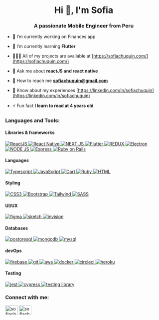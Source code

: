 <h1 align="center">Hi 👋, I'm Sofia</h1>
<h3 align="center">A passionate Mobile Engineer from Peru</h3>

- 🔭 I’m currently working on Finances app

- 🌱 I’m currently learning **Flutter**

- 👩🏻‍💻 All of my projects are available at [https://sofiachuquin.com/](https://sofiachuquin.com/)

- 💬 Ask me about **reactJS and react native**

- 📩 How to reach me **sofiachuquin@gmail.com**

- 📱 Know about my experiences [https://linkedin.com/in/sofiachuquin](https://linkedin.com/in/sofiachuquin)

- ⚡ Fun fact **I learn to read at 4 years old**

<h3 align="left">Languages and Tools:</h3>

<h4>Libraries & frameworks</h4>
<a href="https://reactjs.org/" target="_blank" rel="noreferrer"> <img alt="ReactJS" src="https://img.shields.io/badge/REACTJS-252525?style=for-the-badge&logo=react&labelColor=252525"> </a> 
<a href="https://reactnative.dev/" target="_blank" rel="noreferrer"> <img alt="React Native" src="https://img.shields.io/badge/REACT_NATIVE-61DBFB?style=for-the-badge&logo=react&labelColor=61DBFB&logoColor=252525"> </a> 
<a href="https://nextjs.org/" target="_blank" rel="noreferrer"> <img alt="NEXT JS" src="https://img.shields.io/badge/NEXTJS-252525?style=for-the-badge&logo=next.js&labelColor=252525"> </a>
<a href="https://flutter.dev" target="_blank" rel="noreferrer"> <img alt="Flutter" src="https://img.shields.io/badge/FLUTTER-1fbcfd?style=for-the-badge&logo=flutter&labelColor=1fbcfd"> </a> 
<a href="https://redux.js.org/" target="_blank" rel="noreferrer"> <img alt="REDUX" src="https://img.shields.io/badge/REDUX-744abc?style=for-the-badge&logo=redux&labelColor=744abc"> </a>
<a href="https://www.electronjs.org" target="_blank" rel="noreferrer"> <img alt="Electron" src="https://img.shields.io/badge/ELECTRON-028399?style=for-the-badge&logo=electron&logoColor=white&labelColor=028399"> </a>
<a href="https://nodejs.org" target="_blank" rel="noreferrer"> <img alt="NODE JS" src="https://img.shields.io/badge/NODEJS-44883e?style=for-the-badge&logo=node.js&logoColor=white&labelColor=44883e"> </a>
<a href="https://expressjs.com" target="_blank" rel="noreferrer"> <img alt="Express" src="https://img.shields.io/badge/EXPRESS.JS-252525?style=for-the-badge&logo=express&labelColor=252525"> </a>
<a href="https://rubyonrails.org" target="_blank" rel="noreferrer"> <img alt="Ruby on Rails" src="https://img.shields.io/badge/RUBY_ON_RAILS-CC0000?style=for-the-badge&logo=ruby-on-rails&logoColor=white&labelColor=CC0000"> </a>
     
<h4>Languages</h4>
<a href="https://www.typescriptlang.org/" target="_blank" rel="noreferrer"> <img alt="Typescript" src="https://img.shields.io/badge/Typescript-007ACC?style=for-the-badge&logo=typescript&labelColor=007ACC&logoColor=white"> </a>
 <a href="https://developer.mozilla.org/en-US/docs/Web/JavaScript" target="_blank" rel="noreferrer"> <img alt="JavaScript" src="https://img.shields.io/badge/JavaScript-171717?style=for-the-badge&logo=javascript&labelColor=171717"> </a> 
<a href="https://dart.dev" target="_blank" rel="noreferrer"> <img alt="Dart" src="https://img.shields.io/badge/DART-01579b?style=for-the-badge&logo=dart&labelColor=01579b"> </a> 
<a href="https://www.ruby-lang.org/en/" target="_blank" rel="noreferrer"> <img alt="Ruby" src="https://img.shields.io/badge/Ruby-9b111e?style=for-the-badge&logo=ruby&labelColor=9b111e"> </a>
<a href="https://www.w3.org/html/" target="_blank" rel="noreferrer"><img alt="HTML" src="https://img.shields.io/badge/HTML5-FF5733?style=for-the-badge&logo=html5&labelColor=FF5733&logoColor=white">
 </a>

<h4>Styling</h4>
 <a href="https://www.w3schools.com/css/" target="_blank" rel="noreferrer"> <img alt="CSS3" src="https://img.shields.io/badge/CSS3-1776bb?style=for-the-badge&logo=css3&logoColor=white&labelColor=1776bb"> </a> 
<a href="https://getbootstrap.com" target="_blank" rel="noreferrer"> <img alt="Bootstrap" src="https://img.shields.io/badge/BOOTSTRAP-563D7C?style=for-the-badge&logo=bootstrap&logoColor=white&labelColor=563D7C"> </a>
<a href="https://tailwindcss.com/" target="_blank" rel="noreferrer"> <img alt="Tailwind" src="https://img.shields.io/badge/TAILWIND-38B2AC?style=for-the-badge&logo=tailwind-css&logoColor=white&labelColor=38B2AC"> </a> 
<a href="https://sass-lang.com" target="_blank" rel="noreferrer"> <img alt="SASS" src="https://img.shields.io/badge/Sass-CC6699?style=for-the-badge&logo=sass&logoColor=white"> </a>

<h4>UI/UX</h4>
<a href="https://www.figma.com/" target="_blank" rel="noreferrer"> <img src="https://img.shields.io/badge/Figma-8a38f5?style=for-the-badge&logo=figma&logoColor=white" alt="figma"/> </a>
<a href="https://www.sketch.com/" target="_blank" rel="noreferrer"> <img src="https://img.shields.io/badge/Sketch-fe7843?style=for-the-badge&logo=sketch&logoColor=white" alt="sketch" /> </a>
<a href="https://www.invisionapp.com/" target="_blank" rel="noreferrer"> <img src="https://img.shields.io/badge/InVision-FF3366?style=for-the-badge&logo=InVision&logoColor=white" alt="invision" /> </a>

<h4>Databases</h4>
 <a href="https://www.postgresql.org" target="_blank" rel="noreferrer"> <img src="https://img.shields.io/badge/PostgreSQL-316192?style=for-the-badge&logo=postgresql&logoColor=white" alt="postgresql" /> </a>
<a href="https://www.mongodb.com/" target="_blank" rel="noreferrer"> <img src="https://img.shields.io/badge/MongoDB-4EA94B?style=for-the-badge&logo=mongodb&logoColor=white" alt="mongodb"/> </a>
<a href="https://www.mysql.com/" target="_blank" rel="noreferrer"> <img src="https://img.shields.io/badge/MySQL-3E6E93?style=for-the-badge&logo=mysql&logoColor=white" alt="mysql" /> </a>

<h4>devOps</h4>
<a href="https://firebase.google.com/" target="_blank" rel="noreferrer"> <img src="https://img.shields.io/badge/FIREBASE-252525?style=for-the-badge&logo=firebase&labelColor=252525" alt="firebase" /> </a>
<a href="https://git-scm.com/" target="_blank" rel="noreferrer"> <img src="https://img.shields.io/badge/GIT-E44C30?style=for-the-badge&logo=git&logoColor=white" alt="git" /> </a>
<a href="https://aws.amazon.com" target="_blank" rel="noreferrer"> <img src="https://img.shields.io/badge/Amazon_AWS-232F3E?style=for-the-badge&logo=amazon-aws&logoColor=white" alt="aws"/> </a>
<a href="https://www.docker.com/" target="_blank" rel="noreferrer"> <img src="https://img.shields.io/badge/DOCKER-319AD5?style=for-the-badge&logo=docker&logoColor=white&labelColor=319AD5" alt="docker" /> </a>
<a href="https://circleci.com" target="_blank" rel="noreferrer"> <img src="https://img.shields.io/badge/circleci-343434?style=for-the-badge&logo=circleci&logoColor=white" alt="circleci" /> </a>
<a href="https://heroku.com" target="_blank" rel="noreferrer"> <img src="https://img.shields.io/badge/Heroku-430098?style=for-the-badge&logo=heroku&logoColor=white" alt="heroku" /> </a> 
   
<h4>Testing</h4>
<a href="https://jestjs.io" target="_blank" rel="noreferrer"> <img src="https://img.shields.io/badge/Jest-893F5C?style=for-the-badge&logo=Jest&logoColor=white" alt="jest" /> </a>
<a href="https://www.cypress.io" target="_blank" rel="noreferrer"> <img src="https://img.shields.io/badge/Cypress-007780?style=for-the-badge&logo=cypress&logoColor=white" alt="cypress" /> </a>
<a href="https://jestjs.io" target="_blank" rel="noreferrer"> <img src="https://img.shields.io/badge/Testing%20library-f03f3d?style=for-the-badge&logo=testing-library&logoColor=white" alt="testing library" /> </a>

<h3 align="left">Connect with me:</h3>
<p align="left">
<a href="https://linkedin.com/in/sofiachuquin" target="blank"><img align="center" src="https://raw.githubusercontent.com/rahuldkjain/github-profile-readme-generator/master/src/images/icons/Social/linked-in-alt.svg" alt="sofiachuquin" height="30" width="40" /></a>
<a href="https://instagram.com/sofiachuquin" target="blank"><img align="center" src="https://raw.githubusercontent.com/rahuldkjain/github-profile-readme-generator/master/src/images/icons/Social/instagram.svg" alt="sofiachuquin" height="30" width="40" /></a>
</p>
